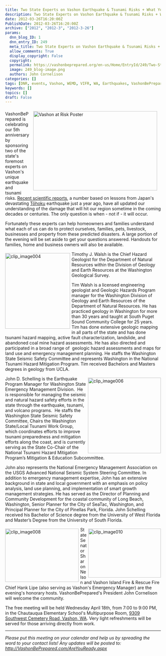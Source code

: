 ```yaml
---
title: Two State Experts on Vashon Earthquake & Tsunami Risks + What You Can Do for your Home, Family & Pets!
description: Two State Experts on Vashon Earthquake & Tsunami Risks + What You Can Do for your Home, Family & Pets!
date: 2012-03-26T16:20:00Z
PublishDate: 2012-03-26T16:20:00Z
archive: ["2012", "2012-3", "2012-3-26"]
params:
  dnn_blog_ID: 1
  dnn_entry_ID: 249
  meta_title: Two State Experts on Vashon Earthquake & Tsunami Risks + What You Can Do for your Home, Family & Pets!
  allow_comments: True
  display_copyright: False
  copyright:
  permalink: https://vashonbeprepared.org/en-us/Home/EntryId/249/Two-State-Experts-on-Vashon-Earthquake-Tsunami-Risks-What-You-Can-Do-for-your-Home-Family-Pets
  image: 249_blog-image.png
  authors: John Cornelison
categories: []
tags: [DNR, events, Vashon, WEMD, VIFR, WA, Earthquakes, VashonBePrepared, tsunami]
keywords: []
topics: []
draft: False
---
```


<div style="padding: 4px 0px; margin: 0px; float: none;" class="wlWriterHeaderFooter"> </div>
<a href="../../../../../../../../.../images/249/d6c948da1aa7_81CE-clip_image002_2.jpg" target="blank"><img src="../../../../../../../../.../images/249/d6c948da1aa7_81CE-clip_image002_thumb.jpg" alt="Vashon at Risk Poster" style="background-image: none; padding-left: 0px; padding-right: 0px; display: inline; margin-left: 12px; margin-right: 12px; padding-top: 0px; border: 0px solid; width: 401px; height: 256px; float: right;" title="clip_image002" /></a>VashonBePrepared is celebrating our 5th anniversary by sponsoring two of the state's foremost experts on Vashon's unique earthquake and tsunami risks. <a href="/News/Blogs/VashonPreparedness/tabid/164/tagid/13/Earthquakes.aspx" target="blank">Recent scientific reports</a>, a number based on lessons from Japan's devastating <a href="http://en.wikipedia.org/wiki/2011_T%C5%8Dhoku_earthquake_and_tsunami" target="blank">Tōhoku</a> earthquake just a year ago, have all updated our understanding of the damage that will hit our region sometime in the coming decades or centuries. The only question is when - not if - it will occur.
<p>Fortunately these experts can help homeowners and families understand what each of us can do to protect ourselves, families, pets, livestock, businesses and property from these predicted disasters. A large portion of the evening will be set aside to get your questions answered. Handouts for families, home and business owners will also be available.</p>
<p><a href="./images/249/d6c948da1aa7_81CE-clip_image004_2.jpg" target="blank"><img width="210" height="244" align="left" src="./images/249/d6c948da1aa7_81CE-clip_image004_thumb.jpg" alt="clip_image004" style="background-image: none; margin: 5px 5px 5px 0px; padding-left: 0px; padding-right: 0px; display: inline; padding-top: 0px; border: 0px solid; float: left;" title="clip_image004" /></a>Timothy J. Walsh is the Chief Hazard Geologist for the Department of Natural Resources within the Division of Geology and Earth Resources at the Washington Geological Survey.</p>
<p>Tim Walsh is a licensed engineering geologist and Geologic Hazards Program manager for the Washington Division of Geology and Earth Resources of the Department of Natural Resources. He has practiced geology in Washington for more than 30 years and taught at South Puget Sound Community College for 25 years. Tim has done extensive geologic mapping in all parts of the state and has done tsunami hazard mapping, active fault characterization, landslide, and abandoned coal mine hazard assessments. He has also directed and participated in a broad range of&nbsp; geologic hazard assessments and maps for land use and emergency management planning. He staffs the Washington State Seismic Safety Committee and represents Washington in the National Tsunami Hazard Mitigation Program. Tim received Bachelors and Masters degrees in geology from UCLA.</p>
<p><a href="./images/249/d6c948da1aa7_81CE-clip_image006_2.jpg" target="blank"><img width="236" height="244" align="right" src="./images/249/d6c948da1aa7_81CE-clip_image006_thumb.jpg" alt="clip_image006" style="background-image: none; margin: 5px 0px 5px 5px; padding-left: 0px; padding-right: 0px; display: inline; padding-top: 0px; border: 0px solid; float: right;" title="clip_image006" /></a>John D. Schelling is the Earthquake Program Manager for Washington State Emergency Management Division.&nbsp; He is responsible for managing the seismic and natural hazard safety efforts in the state through the earthquake, tsunami, and volcano programs.&nbsp; He staffs the Washington State Seismic Safety Committee, Chairs the Washington State/Local Tsunami Work Group, which coordinates efforts to improve tsunami preparedness and mitigation efforts along the coast, and is currently serving as the State Co-Chair of the National Tsunami Hazard Mitigation Program&rsquo;s Mitigation &amp; Education Subcommittee.</p>
<p>John also represents the National Emergency Management Association on the USGS Advanced National Seismic System Steering Committee. In addition to emergency management expertise, John has an extensive background in state and local government with an emphasis on policy analysis, land use planning, and implementation of smart growth management strategies. He has served as the Director of Planning and Community Development for the coastal community of Long Beach, Washington, Senior Planner for the City of SeaTac, Washington, and Principal Planner for the City of Pinellas Park, Florida. John Schelling received his Bachelor of Science degree from the University of West Florida and Master&rsquo;s Degree from the University of South Florida. </p>
<p><a href="./images/249/d6c948da1aa7_81CE-clip_image008_2.jpg" target="blank"><img width="238" height="172" align="left" src="./images/249/d6c948da1aa7_81CE-clip_image008_thumb.jpg" alt="clip_image008" style="background-image: none; margin: 5px 5px 5px 0px; padding-left: 0px; padding-right: 0px; display: inline; padding-top: 0px; border: 0px solid; float: left;" title="clip_image008" /></a><a href="./images/249/d6c948da1aa7_81CE-clip_image010_2.jpg" target="blank"><img width="235" height="158" align="right" src="./images/249/d6c948da1aa7_81CE-clip_image010_thumb.jpg" alt="clip_image010" style="background-image: none; margin: 5px 0px 5px 5px; padding-left: 0px; padding-right: 0px; display: inline; padding-top: 0px; border: 0px solid; float: right;" title="clip_image010" /></a>State Senator Sharon Nelson and Vashon Island Fire &amp; Rescue Fire Chief Hank Lipe (also serving as Vashon's Emergency Manager) are the evening's honorary hosts. VashonBePrepared's President John Cornelison will welcome the community.</p>
<p>The free meeting will be held Wednesday April 18th, from 7:00 to 9:00 PM, in the Chautauqua Elementary School's Multipurpose Room, <a href="http://maps.google.com/maps?daddr=9309+Southwest+Cemetery+Road,+Vashon,+WA+98070" target="blank">9309 Southwest Cemetery Road, Vashon, WA</a>. Very light refreshments will be served for those arriving directly from work. <br clear="all" />
</p>
<hr />
<p><em>Please put this meeting on your calendar and help us by spreading the word to your contact lists! Any updates will be posted to: <a href="/AreYouReady.aspx" target="blank">http://VashonBePrepared.com/AreYouReady.aspx</a></em></p>

